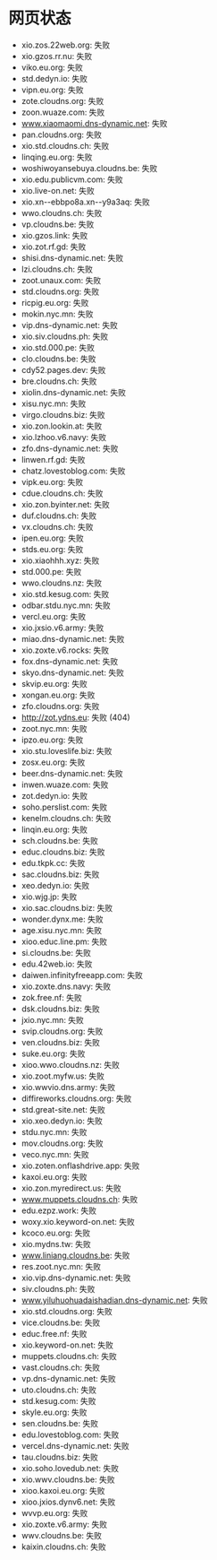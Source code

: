 # 网页状态
- xio.zos.22web.org: 失败
- xio.gzos.rr.nu: 失败
- viko.eu.org: 失败
- std.dedyn.io: 失败
- vipn.eu.org: 失败
- zote.cloudns.org: 失败
- zoon.wuaze.com: 失败
- www.xiaomaomi.dns-dynamic.net: 失败
- pan.cloudns.org: 失败
- xio.std.cloudns.ch: 失败
- linqing.eu.org: 失败
- woshiwoyansebuya.cloudns.be: 失败
- xio.edu.publicvm.com: 失败
- xio.live-on.net: 失败
- xio.xn--ebbpo8a.xn--y9a3aq: 失败
- wwo.cloudns.ch: 失败
- vp.cloudns.be: 失败
- xio.gzos.link: 失败
- xio.zot.rf.gd: 失败
- shisi.dns-dynamic.net: 失败
- lzi.cloudns.ch: 失败
- zoot.unaux.com: 失败
- std.cloudns.org: 失败
- ricpig.eu.org: 失败
- mokin.nyc.mn: 失败
- vip.dns-dynamic.net: 失败
- xio.siv.cloudns.ph: 失败
- xio.std.000.pe: 失败
- clo.cloudns.be: 失败
- cdy52.pages.dev: 失败
- bre.cloudns.ch: 失败
- xiolin.dns-dynamic.net: 失败
- xisu.nyc.mn: 失败
- virgo.cloudns.biz: 失败
- xio.zon.lookin.at: 失败
- xio.lzhoo.v6.navy: 失败
- zfo.dns-dynamic.net: 失败
- linwen.rf.gd: 失败
- chatz.lovestoblog.com: 失败
- vipk.eu.org: 失败
- cdue.cloudns.ch: 失败
- xio.zon.byinter.net: 失败
- duf.cloudns.ch: 失败
- vx.cloudns.ch: 失败
- ipen.eu.org: 失败
- stds.eu.org: 失败
- xio.xiaohhh.xyz: 失败
- std.000.pe: 失败
- wwo.cloudns.nz: 失败
- xio.std.kesug.com: 失败
- odbar.stdu.nyc.mn: 失败
- vercl.eu.org: 失败
- xio.jxsio.v6.army: 失败
- miao.dns-dynamic.net: 失败
- xio.zoxte.v6.rocks: 失败
- fox.dns-dynamic.net: 失败
- skyo.dns-dynamic.net: 失败
- skvip.eu.org: 失败
- xongan.eu.org: 失败
- zfo.cloudns.org: 失败
- http://zot.ydns.eu: 失败 (404)
- zoot.nyc.mn: 失败
- ipzo.eu.org: 失败
- xio.stu.loveslife.biz: 失败
- zosx.eu.org: 失败
- beer.dns-dynamic.net: 失败
- inwen.wuaze.com: 失败
- zot.dedyn.io: 失败
- soho.perslist.com: 失败
- kenelm.cloudns.ch: 失败
- linqin.eu.org: 失败
- sch.cloudns.be: 失败
- educ.cloudns.biz: 失败
- edu.tkpk.cc: 失败
- sac.cloudns.biz: 失败
- xeo.dedyn.io: 失败
- xio.wjg.jp: 失败
- xio.sac.cloudns.biz: 失败
- wonder.dynx.me: 失败
- age.xisu.nyc.mn: 失败
- xioo.educ.line.pm: 失败
- si.cloudns.be: 失败
- edu.42web.io: 失败
- daiwen.infinityfreeapp.com: 失败
- xio.zoxte.dns.navy: 失败
- zok.free.nf: 失败
- dsk.cloudns.biz: 失败
- jxio.nyc.mn: 失败
- svip.cloudns.org: 失败
- ven.cloudns.biz: 失败
- suke.eu.org: 失败
- xioo.wwo.cloudns.nz: 失败
- xio.zoot.myfw.us: 失败
- xio.wwvio.dns.army: 失败
- diffireworks.cloudns.org: 失败
- std.great-site.net: 失败
- xio.xeo.dedyn.io: 失败
- stdu.nyc.mn: 失败
- mov.cloudns.org: 失败
- veco.nyc.mn: 失败
- xio.zoten.onflashdrive.app: 失败
- kaxoi.eu.org: 失败
- xio.zon.myredirect.us: 失败
- www.muppets.cloudns.ch: 失败
- edu.ezpz.work: 失败
- woxy.xio.keyword-on.net: 失败
- kcoco.eu.org: 失败
- xio.mydns.tw: 失败
- www.liniang.cloudns.be: 失败
- res.zoot.nyc.mn: 失败
- xio.vip.dns-dynamic.net: 失败
- siv.cloudns.ph: 失败
- www.yiluhuohuadaishadian.dns-dynamic.net: 失败
- xio.std.cloudns.org: 失败
- vice.cloudns.be: 失败
- educ.free.nf: 失败
- xio.keyword-on.net: 失败
- muppets.cloudns.ch: 失败
- vast.cloudns.ch: 失败
- vp.dns-dynamic.net: 失败
- uto.cloudns.ch: 失败
- std.kesug.com: 失败
- skyle.eu.org: 失败
- sen.cloudns.be: 失败
- edu.lovestoblog.com: 失败
- vercel.dns-dynamic.net: 失败
- tau.cloudns.biz: 失败
- xio.soho.lovedub.net: 失败
- xio.wwv.cloudns.be: 失败
- xioo.kaxoi.eu.org: 失败
- xioo.jxios.dynv6.net: 失败
- wvvp.eu.org: 失败
- xio.zoxte.v6.army: 失败
- wwv.cloudns.be: 失败
- kaixin.cloudns.ch: 失败
